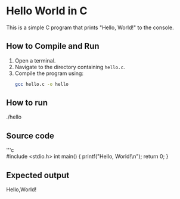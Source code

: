 # Hello World in C

This is a simple C program that prints "Hello, World!" to the console.

## How to Compile and Run

1. Open a terminal.
2. Navigate to the directory containing `hello.c`.
3. Compile the program using:
   ```sh
   gcc hello.c -o hello  
## How to run  
   ./hello  

## Source code  
'''c  
   #include <stdio.h>
int main() {
    printf("Hello, World!\n");
    return 0;
}  

## Expected output  
Hello,World!  








